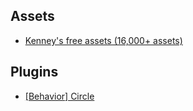 ## Assets
- [Kenney's free assets (16,000+ assets)](https://www.scirra.com/forum/kenney-s-free-assets-16-000-assets_t93518)

## Plugins
- [[Behavior] Circle](https://www.scirra.com/forum/behavior-circle_t115947?&hilit=orbit)